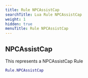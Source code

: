 ```yaml
---
title: Rule NPCAssistCap
searchTitle: Lua Rule NPCAssistCap
weight: 1
hidden: true
menuTitle: Rule NPCAssistCap
---
```

## NPCAssistCap

This represents a NPCAssistCap Rule
```lua
Rule.NPCAssistCap
```